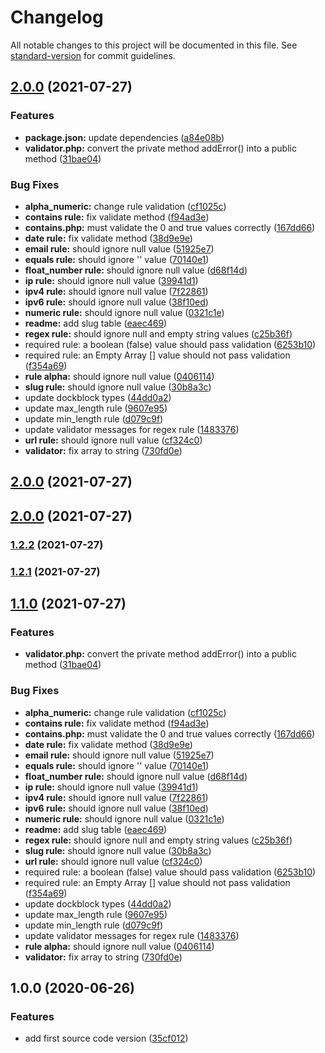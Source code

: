 # Changelog

All notable changes to this project will be documented in this file. See [standard-version](https://github.com/conventional-changelog/standard-version) for commit guidelines.

## [2.0.0](https://github.com/SandroMiguel/verum-php/compare/v1.0.0...v2.0.0) (2021-07-27)


### Features

* **package.json:** update dependencies ([a84e08b](https://github.com/SandroMiguel/verum-php/commit/a84e08b9e57e010b77f28278bd74a877a58f09ae))
* **validator.php:** convert the private method addError() into a public method ([31bae04](https://github.com/SandroMiguel/verum-php/commit/31bae04b0f5f04b72cdb49003f11d1ce28346387))


### Bug Fixes

* **alpha_numeric:** change rule validation ([cf1025c](https://github.com/SandroMiguel/verum-php/commit/cf1025c05867ef5b6746c1c9601213c2127cdc0e))
* **contains rule:** fix validate method ([f94ad3e](https://github.com/SandroMiguel/verum-php/commit/f94ad3ec2cccf8a6f87021f74891af0a7961a585))
* **contains.php:** must validate the 0 and true values correctly ([167dd66](https://github.com/SandroMiguel/verum-php/commit/167dd6609a7e4f78dc03409abda5c969f63303b5))
* **date rule:** fix validate method ([38d9e9e](https://github.com/SandroMiguel/verum-php/commit/38d9e9ed82e56a083776a5706e4a833b4013d708))
* **email rule:** should ignore null value ([51925e7](https://github.com/SandroMiguel/verum-php/commit/51925e7615bd86000edc96e3e67114be53fac0fb))
* **equals rule:** should ignore '' value ([70140e1](https://github.com/SandroMiguel/verum-php/commit/70140e1cfd5a9704081842e7ba35c4ced440cb81))
* **float_number rule:** should ignore null value ([d68f14d](https://github.com/SandroMiguel/verum-php/commit/d68f14d45d9e262958b540a064d796c995410346))
* **ip rule:** should ignore null value ([39941d1](https://github.com/SandroMiguel/verum-php/commit/39941d112ed1a3a42876763bec674cc258b2fb0b))
* **ipv4 rule:** should ignore null value ([7f22861](https://github.com/SandroMiguel/verum-php/commit/7f22861d257464e1e8aa06c41880071271753252))
* **ipv6 rule:** should ignore null value ([38f10ed](https://github.com/SandroMiguel/verum-php/commit/38f10edd1aaf5c0610113ed14c03770b80539283))
* **numeric rule:** should ignore null value ([0321c1e](https://github.com/SandroMiguel/verum-php/commit/0321c1e3dfcb13531191173ba489aeeb3174581f))
* **readme:** add slug table ([eaec469](https://github.com/SandroMiguel/verum-php/commit/eaec4696c71544840ed224221d89f49f1f8cc687))
* **regex rule:** should ignore null and empty string values ([c25b36f](https://github.com/SandroMiguel/verum-php/commit/c25b36fbdddb2ae76c733d0fcf49025e88c6489f))
* required rule: a boolean (false) value should pass validation ([6253b10](https://github.com/SandroMiguel/verum-php/commit/6253b103862fe9531da25373ea04df1164974843))
* required rule: an Empty Array [] value should not pass validation ([f354a69](https://github.com/SandroMiguel/verum-php/commit/f354a69d468986c4808456aec1d6d32deb0ca5a1))
* **rule alpha:** should ignore null value ([0406114](https://github.com/SandroMiguel/verum-php/commit/0406114c41dd9bc7053c94a850b6f91070dab918))
* **slug rule:** should ignore null value ([30b8a3c](https://github.com/SandroMiguel/verum-php/commit/30b8a3c2953ed9ffdd478300bfc7023dd7724e56))
* update dockblock types ([44dd0a2](https://github.com/SandroMiguel/verum-php/commit/44dd0a21523f9df42f4320ffd3055c6c67cc7ef4))
* update max_length rule ([9607e95](https://github.com/SandroMiguel/verum-php/commit/9607e9593f5bdb5058fadd1beb9a8414054863dd))
* update min_length rule ([d079c9f](https://github.com/SandroMiguel/verum-php/commit/d079c9ff8aae6f59754c8d4f251bfbf7e2978a8f))
* update validator messages for regex rule ([1483376](https://github.com/SandroMiguel/verum-php/commit/14833769555e40c6e9803edda8aba73191eb3ecd))
* **url rule:** should ignore null value ([cf324c0](https://github.com/SandroMiguel/verum-php/commit/cf324c046d95e153340b590695476b4dee9ffc8d))
* **validator:** fix array to string ([730fd0e](https://github.com/SandroMiguel/verum-php/commit/730fd0e3d6989791954eb1f85469b2cfbacf8dfb))

## [2.0.0](https://github.com/SandroMiguel/verum-php/compare/v1.2.2...v2.0.0) (2021-07-27)

## [2.0.0](https://github.com/SandroMiguel/verum-php/compare/v1.2.2...v2.0.0) (2021-07-27)

### [1.2.2](https://github.com/SandroMiguel/verum-php/compare/v1.2.1...v1.2.2) (2021-07-27)

### [1.2.1](https://github.com/SandroMiguel/verum-php/compare/v1.1.2...v1.2.1) (2021-07-27)

## [1.1.0](https://github.com/SandroMiguel/verum-php/compare/v1.0.0...v1.1.0) (2021-07-27)

### Features

-   **validator.php:** convert the private method addError() into a public method ([31bae04](https://github.com/SandroMiguel/verum-php/commit/31bae04b0f5f04b72cdb49003f11d1ce28346387))

### Bug Fixes

-   **alpha_numeric:** change rule validation ([cf1025c](https://github.com/SandroMiguel/verum-php/commit/cf1025c05867ef5b6746c1c9601213c2127cdc0e))
-   **contains rule:** fix validate method ([f94ad3e](https://github.com/SandroMiguel/verum-php/commit/f94ad3ec2cccf8a6f87021f74891af0a7961a585))
-   **contains.php:** must validate the 0 and true values correctly ([167dd66](https://github.com/SandroMiguel/verum-php/commit/167dd6609a7e4f78dc03409abda5c969f63303b5))
-   **date rule:** fix validate method ([38d9e9e](https://github.com/SandroMiguel/verum-php/commit/38d9e9ed82e56a083776a5706e4a833b4013d708))
-   **email rule:** should ignore null value ([51925e7](https://github.com/SandroMiguel/verum-php/commit/51925e7615bd86000edc96e3e67114be53fac0fb))
-   **equals rule:** should ignore '' value ([70140e1](https://github.com/SandroMiguel/verum-php/commit/70140e1cfd5a9704081842e7ba35c4ced440cb81))
-   **float_number rule:** should ignore null value ([d68f14d](https://github.com/SandroMiguel/verum-php/commit/d68f14d45d9e262958b540a064d796c995410346))
-   **ip rule:** should ignore null value ([39941d1](https://github.com/SandroMiguel/verum-php/commit/39941d112ed1a3a42876763bec674cc258b2fb0b))
-   **ipv4 rule:** should ignore null value ([7f22861](https://github.com/SandroMiguel/verum-php/commit/7f22861d257464e1e8aa06c41880071271753252))
-   **ipv6 rule:** should ignore null value ([38f10ed](https://github.com/SandroMiguel/verum-php/commit/38f10edd1aaf5c0610113ed14c03770b80539283))
-   **numeric rule:** should ignore null value ([0321c1e](https://github.com/SandroMiguel/verum-php/commit/0321c1e3dfcb13531191173ba489aeeb3174581f))
-   **readme:** add slug table ([eaec469](https://github.com/SandroMiguel/verum-php/commit/eaec4696c71544840ed224221d89f49f1f8cc687))
-   **regex rule:** should ignore null and empty string values ([c25b36f](https://github.com/SandroMiguel/verum-php/commit/c25b36fbdddb2ae76c733d0fcf49025e88c6489f))
-   **slug rule:** should ignore null value ([30b8a3c](https://github.com/SandroMiguel/verum-php/commit/30b8a3c2953ed9ffdd478300bfc7023dd7724e56))
-   **url rule:** should ignore null value ([cf324c0](https://github.com/SandroMiguel/verum-php/commit/cf324c046d95e153340b590695476b4dee9ffc8d))
-   required rule: a boolean (false) value should pass validation ([6253b10](https://github.com/SandroMiguel/verum-php/commit/6253b103862fe9531da25373ea04df1164974843))
-   required rule: an Empty Array [] value should not pass validation ([f354a69](https://github.com/SandroMiguel/verum-php/commit/f354a69d468986c4808456aec1d6d32deb0ca5a1))
-   update dockblock types ([44dd0a2](https://github.com/SandroMiguel/verum-php/commit/44dd0a21523f9df42f4320ffd3055c6c67cc7ef4))
-   update max_length rule ([9607e95](https://github.com/SandroMiguel/verum-php/commit/9607e9593f5bdb5058fadd1beb9a8414054863dd))
-   update min_length rule ([d079c9f](https://github.com/SandroMiguel/verum-php/commit/d079c9ff8aae6f59754c8d4f251bfbf7e2978a8f))
-   update validator messages for regex rule ([1483376](https://github.com/SandroMiguel/verum-php/commit/14833769555e40c6e9803edda8aba73191eb3ecd))
-   **rule alpha:** should ignore null value ([0406114](https://github.com/SandroMiguel/verum-php/commit/0406114c41dd9bc7053c94a850b6f91070dab918))
-   **validator:** fix array to string ([730fd0e](https://github.com/SandroMiguel/verum-php/commit/730fd0e3d6989791954eb1f85469b2cfbacf8dfb))

## 1.0.0 (2020-06-26)

### Features

-   add first source code version ([35cf012](https://github.com/SandroMiguel/verum-php/commit/35cf01273cb568904f5a8b375d27567829ea8d35))
